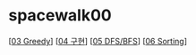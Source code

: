 # spacewalk00
[[03 Greedy](https://www.notion.so/1-03-Greedy-6947c4ad7a5f488ca67f0e559ad3c263?pvs=4)]
[[04 구현](https://www.notion.so/2-04-2440fe661e5f462cad89a084e3d98a0e)]
[[05 DFS/BFS](https://www.notion.so/3-DFS-BFS-cdf63733371a4b988b553637cd0b2004)]
[[06 Sorting](https://www.notion.so/4-b11f8a990a244b10a06f8e22eb85ba2a)]